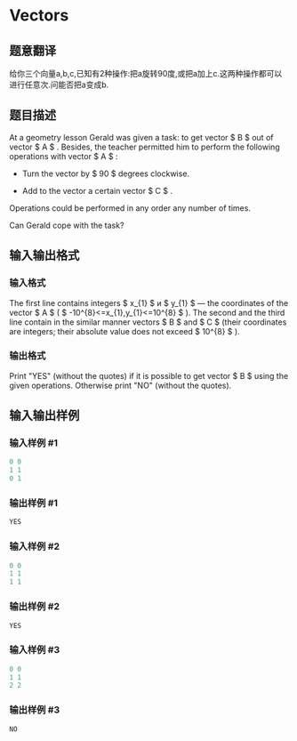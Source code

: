 # Vectors

## 题意翻译

给你三个向量a,b,c,已知有2种操作:把a旋转90度,或把a加上c.这两种操作都可以进行任意次.问能否把a变成b.

## 题目描述

At a geometry lesson Gerald was given a task: to get vector $ B $ out of vector $ A $ . Besides, the teacher permitted him to perform the following operations with vector $ А $ :

- Turn the vector by $ 90 $ degrees clockwise.

- Add to the vector a certain vector $ C $ .

Operations could be performed in any order any number of times.

Can Gerald cope with the task?

## 输入输出格式

### 输入格式

The first line contains integers $ x_{1} $ и $ y_{1} $ — the coordinates of the vector $ A $ ( $ -10^{8}<=x_{1},y_{1}<=10^{8} $ ). The second and the third line contain in the similar manner vectors $ B $ and $ C $ (their coordinates are integers; their absolute value does not exceed $ 10^{8} $ ).

### 输出格式

Print "YES" (without the quotes) if it is possible to get vector $ B $ using the given operations. Otherwise print "NO" (without the quotes).

## 输入输出样例

### 输入样例 #1

```cpp
0 0
1 1
0 1

```
### 输出样例 #1

```cpp
YES

```
### 输入样例 #2

```cpp
0 0
1 1
1 1

```
### 输出样例 #2

```cpp
YES

```
### 输入样例 #3

```cpp
0 0
1 1
2 2

```
### 输出样例 #3

```cpp
NO

```
